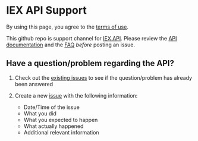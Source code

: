 # IEX API Support
By using this page, you agree to the <a href="https://iextrading.com/api-terms/">terms of use</a>.

This github repo is support channel for [IEX API](https://iextrading.com/developer/docs/). Please review the [API documentation](https://iextrading.com/developer/docs/) and the [FAQ](https://iextrading.com/developer/#faq) _before_ posting an issue.

## Have a question/problem regarding the API?

1) Check out the [existing issues](https://github.com/iexg/IEX-API/issues?utf8=%E2%9C%93&q=is%3Aissue%20) to see if the question/problem has already been answered
2) Create a new [issue](https://github.com/iexg/IEX-API/issues) with the following information:

   * Date/Time of the issue
   * What you did 
   * What you expected to happen
   * What actually happened
   * Additional relevant information
